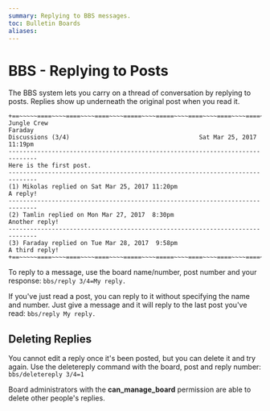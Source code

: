 ```yaml
---
summary: Replying to BBS messages.
toc: Bulletin Boards
aliases: 
---
```

# BBS - Replying to Posts

The BBS system lets you carry on a thread of conversation by replying to posts.  Replies show up underneath the original post when you read it.

    +==~~~~~====~~~~====~~~~====~~~~=====~~~~=====~~~~====~~~~====~~~~====~~~~~==+          
    Jungle Crew                                                           Faraday           
    Discussions (3/4)                                    Sat Mar 25, 2017 11:19pm           
    ------------------------------------------------------------------------------          
    Here is the first post.          
    ------------------------------------------------------------------------------          
    (1) Mikolas replied on Sat Mar 25, 2017 11:20pm         
    A reply!           
    ------------------------------------------------------------------------------          
    (2) Tamlin replied on Mon Mar 27, 2017  8:30pm          
    Another reply!       
    ------------------------------------------------------------------------------          
    (3) Faraday replied on Tue Mar 28, 2017  9:58pm         
    A third reply!   
    +==~~~~~====~~~~====~~~~====~~~~=====~~~~=====~~~~====~~~~====~~~~====~~~~~==+ 

To reply to a message, use the board name/number, post number and your response: `bbs/reply 3/4=My reply.`

If you've just read a post, you can reply to it without specifying the name and number.  Just give a message and it will reply to the last post you've read: `bbs/reply My reply.`

## Deleting Replies

You cannot edit a reply once it's been posted, but you can delete it and try again.  Use the deletereply command with the board, post and reply number:  `bbs/deletereply 3/4=1`

Board administrators with the **can\_manage\_board** permission are able to delete other people's replies.
